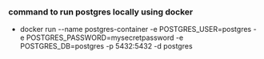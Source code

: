 ### command to run postgres locally using docker

- docker run --name postgres-container -e POSTGRES_USER=postgres -e POSTGRES_PASSWORD=mysecretpassword -e POSTGRES_DB=postgres -p 5432:5432 -d postgres
